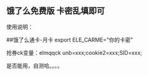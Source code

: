 ## 饿了么免费版 卡密乱填即可



使用说明：

##饿了么通卡-月卡
export ELE_CARME="你的卡密"



抢券ck变量：elmqqck
unb=xxx;cookie2=xxx;SID=xxx;


 是否能用，自测哈。。。。